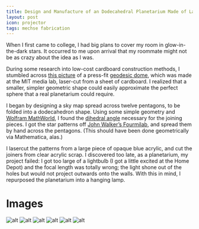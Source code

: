 ```yaml
---
title: Design and Manufacture of an Dodecahedral Planetarium Made of Laser-Cut Acrylic
layout: post
icon: projector
tags: mechse fabrication
---
```


When I first came to college, I had big plans to cover my room in glow-in-the-dark stars. It occurred to me upon arrival that my roommate might not be as crazy about the idea as I was.

During some research into low-cost cardboard construction methods, I stumbled across [this picture](http://fab.cba.mit.edu/classes/MIT/863.08/people/nadya/geoconstruction_b.jpg) of a press-fit [geodesic dome](http://fab.cba.mit.edu/classes/MIT/863.08/people/nadya/week2.html), which was made at the MIT media lab, laser-cut from a sheet of cardboard. I realized that a smaller, simpler geometric shape could easily approximate the perfect sphere that a real planetarium could require.

I began by designing a sky map spread across twelve pentagons, to be folded into a dodecahedron shape. Using some simple geometry and [Wolfram MathWorld](http://mathworld.wolfram.com/Dodecahedron.html), I found the [dihedral angle](http://mathworld.wolfram.com/DihedralAngle.html) necessary for the joining pieces. I got the star patterns off [John Walker’s Fourmilab](http://www.fourmilab.ch/yoursky/), and spread them by hand across the pentagons. (This should have been done geometrically via Mathematica, alas.)

I lasercut the patterns from a large piece of opaque blue acrylic, and cut the joiners from clear acrylic scrap. I discovered too late, as a planetarium, my project failed: I got too large of a lightbulb (I got a little excited at the Home Depot) and the focal length was totally wrong; the light shone out of the holes but would not project outwards onto the walls. With this in mind, I repurposed the planetarium into a hanging lamp.

# Images

![alt](http://40.media.tumblr.com/32c9274abc25ecfe9dfe9034c1c78626/tumblr_mxarxjHPBz1t5d2z2o2_1280.jpg)
![alt](http://40.media.tumblr.com/d2442628cba25dccb07709426af0d309/tumblr_mxarxjHPBz1t5d2z2o7_1280.jpg)
![alt](http://40.media.tumblr.com/a2ef0cfdcb55bf53e26e6d6a994d4ec2/tumblr_mxarxjHPBz1t5d2z2o3_1280.jpg)
![alt](http://40.media.tumblr.com/1ebc645d6f3a02fd7139bad051ef96ed/tumblr_mxarxjHPBz1t5d2z2o5_1280.jpg)
![alt](http://40.media.tumblr.com/095ab9acc9ff576e3f111d28b0003f49/tumblr_mxarxjHPBz1t5d2z2o6_1280.jpg)
![alt](http://40.media.tumblr.com/8a7b7f4b7336bff54512430d3d7ea7b1/tumblr_mxarxjHPBz1t5d2z2o10_1280.jpg)
